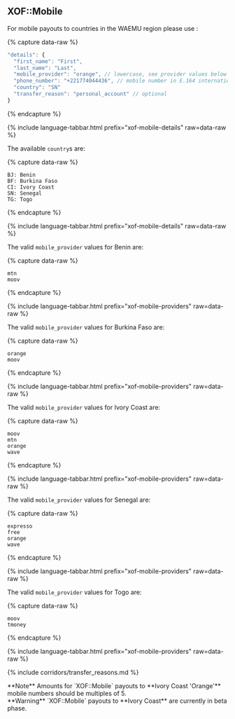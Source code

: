 ## XOF::Mobile

For mobile payouts to countries in the WAEMU region please use :

{% capture data-raw %}
```javascript
"details": {
  "first_name": "First",
  "last_name": "Last",
  "mobile_provider": "orange", // lowercase, see provider values below
  "phone_number": "+221774044436", // mobile number in E.164 international format
  "country": "SN"
  "transfer_reason": "personal_account" // optional
}
```
{% endcapture %}

{% include language-tabbar.html prefix="xof-mobile-details" raw=data-raw %}

The available `country`s are:

{% capture data-raw %}
```
BJ: Benin
BF: Burkina Faso
CI: Ivory Coast
SN: Senegal
TG: Togo
```
{% endcapture %}

{% include language-tabbar.html prefix="xof-mobile-details" raw=data-raw %}

The valid `mobile_provider` values for Benin are:

{% capture data-raw %}
```
mtn
moov
```
{% endcapture %}

{% include language-tabbar.html prefix="xof-mobile-providers" raw=data-raw %}

The valid `mobile_provider` values for Burkina Faso are:

{% capture data-raw %}
```
orange
moov
```
{% endcapture %}

{% include language-tabbar.html prefix="xof-mobile-providers" raw=data-raw %}

The valid `mobile_provider` values for Ivory Coast are:

{% capture data-raw %}
```
moov
mtn
orange
wave
```
{% endcapture %}

{% include language-tabbar.html prefix="xof-mobile-providers" raw=data-raw %}

The valid `mobile_provider` values for Senegal are:

{% capture data-raw %}
```
expresso
free
orange
wave
```
{% endcapture %}

{% include language-tabbar.html prefix="xof-mobile-providers" raw=data-raw %}

The valid `mobile_provider` values for Togo are:

{% capture data-raw %}
```
moov
tmoney
```
{% endcapture %}

{% include language-tabbar.html prefix="xof-mobile-providers" raw=data-raw %}

{% include corridors/transfer_reasons.md %}

<div class="alert alert-info" markdown="1">
**Note** Amounts for `XOF::Mobile` payouts to **Ivory Coast 'Orange'** mobile numbers should be multiples of 5.
</div>

<div class="alert alert-warning" markdown="1">
**Warning** `XOF::Mobile` payouts to **Ivory Coast** are currently in beta phase.
</div>
